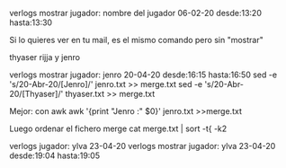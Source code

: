 verlogs mostrar jugador: nombre del jugador 06-02-20 desde:13:20 hasta:13:30

Si lo quieres ver en tu mail, es el mismo comando pero sin "mostrar"

thyaser rijja y jenro


verlogs mostrar jugador: jenro 20-04-20 desde:16:15 hasta:16:50 
sed -e 's/20-Abr-20/[Jenro]/' jenro.txt >> merge.txt
sed -e 's/20-Abr-20/[Thyaser]/' thyaser.txt >> merge.txt 

Mejor: con awk
awk '{print "Jenro   :" $0}' jenro.txt >>merge.txt

Luego ordenar el fichero merge
cat merge.txt | sort -t{ -k2



verlogs jugador: ylva 23-04-20
verlogs mostrar jugador: ylva 23-04-20 desde:19:04 hasta:19:05

